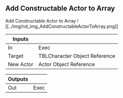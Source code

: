 ## Add Constructable Actor to Array
Add Constructable Actor to Array
![[../img/nd_img_AddConstructableActorToArray.png]]

|Inputs||
|--|--|
| In | Exec |
| Target | TBLCharacter Object Reference |
| New Actor | Actor Object Reference |

|Outputs||
|--|--|
| Out | Exec |
